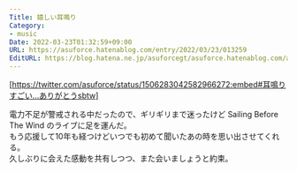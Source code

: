 ```yaml
---
Title: 嬉しい耳鳴り
Category:
- music
Date: 2022-03-23T01:32:59+09:00
URL: https://asuforce.hatenablog.com/entry/2022/03/23/013259
EditURL: https://blog.hatena.ne.jp/asuforcegt/asuforce.hatenablog.com/atom/entry/13574176438075765462
---
```


[https://twitter.com/asuforce/status/1506283042582966272:embed#耳鳴りすごい…ありがとうsbtw]

電力不足が警戒される中だったので、ギリギリまで迷ったけど Sailing Before The Wind のライブに足を運んだ。  
もう応援して10年も経つけどいつでも初めて聞いたあの時を思い出させてくれる。  
久しぶりに会えた感動を共有しつつ、また会いましょうと約束。
